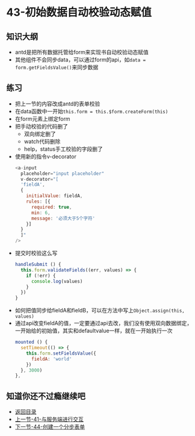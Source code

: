 # 43-初始数据自动校验动态赋值

## 知识大纲

* antd是把所有数据托管给form来实现书自动校验动态赋值
* 其他组件不会同步data，可以通过form的api，如`data = form.getFieldsValue()`来同步数据

## 练习

* 把上一节的内容改成antd的表单校验
* 在data函数中一开始`this.form = this.$form.createForm(this)`
* 在form元素上绑定form
* 把手动校验的代码删了
  * 双向绑定删了
  * watch代码删除
  * help，status手工校验的字段删了
* 使用新的指令v-decorator  
  ```js
  <a-input
    placeholder="input placeholder"
    v-decorator="[
    'fieldA',
    {
      initialValue: fieldA,
      rules: [{
        required: true,
        min: 6,
        message: '必须大于5个字符'
      }]
    }
    ]"
  />  
  ```
* 提交时校验这么写
  ```js
  handleSubmit () {
    this.form.validateFields((err, values) => {
      if (!err) {
        console.log(values)
      }
    })
  }  
  ```
* 如何把值同步给fieldA和fieldB，可以在方法中写上`Object.assign(this, values)`  
* 通过api改变fieldA的值，一定要通过api去改，我们没有使用双向数据绑定，一开始给的初始值，其实和defaultvalue一样，就在一开始执行一次
  ```js
  mounted () {
    setTimeout(() => {
      this.form.setFieldsValue({
        fieldA: 'world'
      })
    }, 3000)
  },  
  ```  

## 知道你还不过瘾继续吧       

* [返回目录](../../README.md)
* [上一节-41-与服务端进行交互](../03-实战篇/41-与服务端进行交互.md)
* [下一节-44-创建一个分步表单](../03-实战篇/44-创建一个分步表单.md)